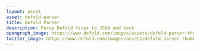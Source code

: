 ```yaml
---
layout: asset
asset: defold-parser
title: Defold Parser
description: Parse Defold files to JSON and back
opengraph_image: https://www.defold.com/images/assets/defold-parser-thumb.png
twitter_image: https://www.defold.com/images/assets/defold-parser-thumb.png
---
```

